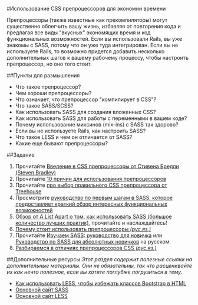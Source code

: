 #Использование CSS препроцессоров для экономии времени

Препроцессоры (также известные как прекомпиляторы) могут существенно облегчить вашу жизнь, избавляя от повторения кода и предлагая все виды "вкусных" экономящих время и код функциональных возможностей. Если вы использовали Rails, вы уже знакомы с SASS, потому что он уже туда интегрирован. Если вы не используете Rails, то возможно придется добавить несколько дополнительных шагов к вашему рабочему процессу, чтобы настроить препроцессор, но оно того стоит.

##Пункты для размышления

* Что такое препроцессор?
* Чем хороши препроцессоры?
* Что означает, что препроцессор "компилирует в CSS"?
* Что такое SASS/SCSS?
* Как использовать SASS для создания вложенных CSS?
* Как использовать SASS для работы с переменными в вашем коде?
* Почему использование миксинов (mix-ins) с SASS так здорово?
* Если вы не используете Rails, как настроить SASS?
* Что такое LESS и чем он отличается от SASS?
* Какие еще бывают препроцессоры?

##Задание

1. Прочитайте [Введение в CSS препроцессоры от Стивена Бредли (Steven Bradley)](http://www.vanseodesign.com/css/css-preprocessors/)
2. Прочитайте [10 причин для использования препроцессоров](http://www.urbaninsight.com/2012/04/12/ten-reasons-you-should-be-using-css-preprocessor)
3. Прочитайте [про выбор правильного CSS препроцессора от Treehouse](http://blog.teamtreehouse.com/how-to-choose-the-right-css-preprocessor)
4. Просмотрите [руководство по первым шагам в SASS, которое предоставляет краткий обзор интересных функциональных возможностей](http://sass-lang.com/guide)
5. [Обзор от A List Apart о том, как использовать SASS (большое количество лучших практик)](http://alistapart.com/article/getting-started-with-sass), прочитайте и наслаждайтесь!
6. [Почему стоит использовать препроцессоры *(рус.яз.)*](http://habrahabr.ru/post/214143/)
8. Прочитайте [Изучаем SASS: руководство для новичка](http://www.internet-technologies.ru/articles/article_1874.html) или [Руководство по SASS для абсолютных новичков](http://webknowledge.ru/rukovodstvo-po-sass-dlya-absolutnyh-novichkov/) на русском.
7. [Разбираемся в отличиях препроцессоров CSS *(рус.яз.)*](https://xakep.ru/2014/05/18/razbiraemsya-v-otlichiyah-preprotsessorov-css/)

##Дополнительные ресурсы
_Этот раздел содержит полезные ссылки на дополнительные материалы. Они не обязательны, так что расценивайте их как нечто полезное, если вы хотите поглубже погрузиться в тему._

* [Как использовать LESS, чтобы избежать классов Bootstrap в HTML](http://ruby.bvision.com/blog/please-stop-embedding-bootstrap-classes-in-your-html)
* [Основной сайт SASS](http://sass-lang.com/)
* [Основной сайт LESS](http://www.lesscss.org/)

